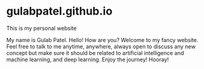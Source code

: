 # gulabpatel.github.io
This is my personal website

My name is Gulab Patel. Hello! How are you? Welcome to my fancy website. Feel free to talk to me anytime, anywhere, always open to discuss any new concept but make sure it should be related to artificial intelligence and machine learning, and deep learning. Enjoy the journey! Hooray!
